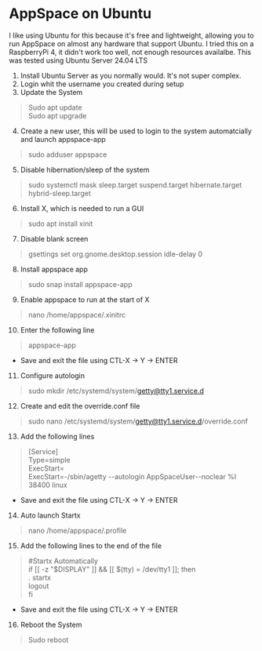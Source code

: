 # AppSpace on Ubuntu
I like using Ubuntu for this because it's free and lightweight, allowing you to run AppSpace on almost any hardware that support Ubuntu.  I tried this on a RaspberryPi 4, it didn't work too well, not enough resources availalbe. This was tested using Ubuntu Server 24.04 LTS
1. Install Ubuntu Server as you normally would.  It's not super complex.
2. Login whit the username you created during setup
3. Update the System
> Sudo apt update<br>
> Sudo apt upgrade
4. Create a new user, this will be used to login to the system automatcially and launch appspace-app
> sudo adduser appspace
5. Disable hibernation/sleep of the system
> sudo systemctl mask sleep.target suspend.target hibernate.target hybrid-sleep.target
6. Install X, which is needed to run a GUI
> sudo apt install xinit
7. Disable blank screen
> gsettings set org.gnome.desktop.session idle-delay 0
8. Install appspace app
> sudo snap install appspace-app
9. Enable appspace to run at the start of X
> nano /home/appspace/.xinitrc
10. Enter the following line
> appspace-app
* Save and exit the file using CTL-X -> Y -> ENTER
11. Configure autologin
> sudo mkdir /etc/systemd/system/getty@tty1.service.d
12.  Create and edit the override.conf file
> sudo nano /etc/systemd/system/getty@tty1.service.d/override.conf
13. Add the following lines
> [Service]<br>
> Type=simple<br>
> ExecStart=<br>
> ExecStart=-/sbin/agetty --autologin AppSpaceUser--noclear %I 38400 linux<br>
* Save and exit the file using CTL-X -> Y -> ENTER
14. Auto launch Startx
> nano /home/appspace/.profile
15. Add the following lines to the end of the file
> #Startx Automatically<br>
> if [[ -z "$DISPLAY" ]] && [[ $(tty) = /dev/tty1 ]]; then<br>
> . startx<br>
> logout<br>
> fi<br>
* Save and exit the file using CTL-X -> Y -> ENTER
16. Reboot the System
> Sudo reboot
